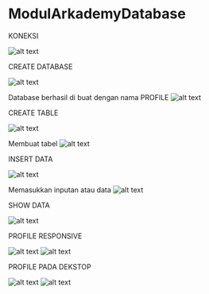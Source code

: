 # ModulArkademyDatabase

KONEKSI

![alt text](https://github.com/ImeldaZahwaAracella27rpl/ModulArkademyDatabase/blob/master/hasil/1.PNG)

CREATE DATABASE

![alt text](https://github.com/ImeldaZahwaAracella27rpl/ModulArkademyDatabase/blob/master/hasil/2.PNG)

Database berhasil di buat dengan nama PROFILE
![alt text](https://github.com/ImeldaZahwaAracella27rpl/ModulArkademyDatabase/blob/master/hasil/myadmin1.png)

CREATE TABLE

![alt text](https://github.com/ImeldaZahwaAracella27rpl/ModulArkademyDatabase/blob/master/hasil/3.PNG)

Membuat tabel
![alt text](https://github.com/ImeldaZahwaAracella27rpl/ModulArkademyDatabase/blob/master/hasil/myadmin2.png)

INSERT DATA

![alt text](https://github.com/ImeldaZahwaAracella27rpl/ModulArkademyDatabase/blob/master/hasil/4.PNG)

Memasukkan inputan atau data
![alt text](https://github.com/ImeldaZahwaAracella27rpl/ModulArkademyDatabase/blob/master/hasil/myadmin5.png)

SHOW DATA

![alt text](https://github.com/ImeldaZahwaAracella27rpl/ModulArkademyDatabase/blob/master/hasil/5.PNG)


PROFILE RESPONSIVE

![alt text](https://github.com/ImeldaZahwaAracella27rpl/ModulArkademyDatabase/blob/master/hasil/6.PNG)
![alt text](https://github.com/ImeldaZahwaAracella27rpl/ModulArkademyDatabase/blob/master/hasil/7.PNG)

PROFILE PADA DEKSTOP

![alt text](https://github.com/ImeldaZahwaAracella27rpl/ModulArkademyDatabase/blob/master/hasil/8.png)
![alt text](https://github.com/ImeldaZahwaAracella27rpl/ModulArkademyDatabase/blob/master/hasil/9.png)

